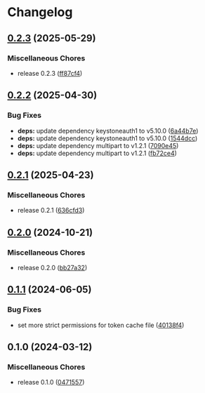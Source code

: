 # Changelog

## [0.2.3](https://github.com/vexxhost/keystoneauth-websso/compare/v0.2.2...v0.2.3) (2025-05-29)


### Miscellaneous Chores

* release 0.2.3 ([ff87cf4](https://github.com/vexxhost/keystoneauth-websso/commit/ff87cf44ddae12687634d00307cba68e97f09eaa))

## [0.2.2](https://github.com/vexxhost/keystoneauth-websso/compare/v0.2.1...v0.2.2) (2025-04-30)


### Bug Fixes

* **deps:** update dependency keystoneauth1 to v5.10.0 ([6a44b7e](https://github.com/vexxhost/keystoneauth-websso/commit/6a44b7e9de1409d2506b937be803f33b69512362))
* **deps:** update dependency keystoneauth1 to v5.10.0 ([1544dcc](https://github.com/vexxhost/keystoneauth-websso/commit/1544dcc190bedee6daab0716e6d0a1042051439a))
* **deps:** update dependency multipart to v1.2.1 ([7090e45](https://github.com/vexxhost/keystoneauth-websso/commit/7090e457113c84ca2c713296d7ab7c7ec9666cd1))
* **deps:** update dependency multipart to v1.2.1 ([fb72ce4](https://github.com/vexxhost/keystoneauth-websso/commit/fb72ce4db033ae7110c430d46c28c26fb4ae4db2))

## [0.2.1](https://github.com/vexxhost/keystoneauth-websso/compare/v0.2.0...v0.2.1) (2025-04-23)


### Miscellaneous Chores

* release 0.2.1 ([636cfd3](https://github.com/vexxhost/keystoneauth-websso/commit/636cfd308b190104c447028715a70e3d3b1086a2))

## [0.2.0](https://github.com/vexxhost/keystoneauth-websso/compare/v0.1.1...v0.2.0) (2024-10-21)


### Miscellaneous Chores

* release 0.2.0 ([bb27a32](https://github.com/vexxhost/keystoneauth-websso/commit/bb27a32bda061a7477ad85290325a01f5fcd32ad))

## [0.1.1](https://github.com/vexxhost/keystoneauth-websso/compare/v0.1.0...v0.1.1) (2024-06-05)


### Bug Fixes

* set more strict permissions for token cache file ([40138f4](https://github.com/vexxhost/keystoneauth-websso/commit/40138f4a9fab14e3cbac90237b8d71723ee10e05))

## 0.1.0 (2024-03-12)


### Miscellaneous Chores

* release 0.1.0 ([0471557](https://github.com/vexxhost/keystoneauth-websso/commit/04715575e4009d9b4f5b6468f5007c50eedde783))
